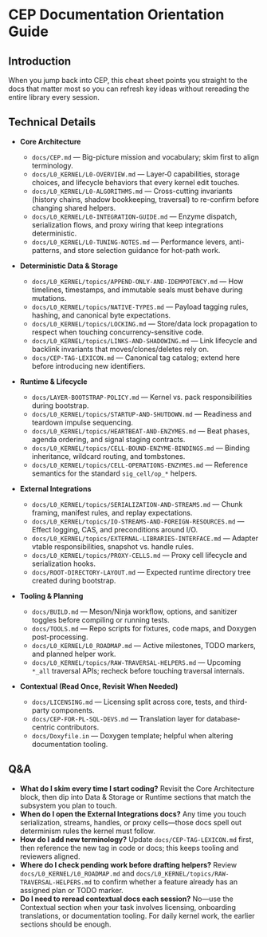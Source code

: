 # CEP Documentation Orientation Guide

## Introduction
When you jump back into CEP, this cheat sheet points you straight to the docs that matter most so you can refresh key ideas without rereading the entire library every session.

## Technical Details
- **Core Architecture**
  - `docs/CEP.md` — Big-picture mission and vocabulary; skim first to align terminology.
  - `docs/L0_KERNEL/L0-OVERVIEW.md` — Layer‑0 capabilities, storage choices, and lifecycle behaviors that every kernel edit touches.
  - `docs/L0_KERNEL/L0-ALGORITHMS.md` — Cross-cutting invariants (history chains, shadow bookkeeping, traversal) to re-confirm before changing shared helpers.
  - `docs/L0_KERNEL/L0-INTEGRATION-GUIDE.md` — Enzyme dispatch, serialization flows, and proxy wiring that keep integrations deterministic.
  - `docs/L0_KERNEL/L0-TUNING-NOTES.md` — Performance levers, anti-patterns, and store selection guidance for hot-path work.

- **Deterministic Data & Storage**
  - `docs/L0_KERNEL/topics/APPEND-ONLY-AND-IDEMPOTENCY.md` — How timelines, timestamps, and immutable seals must behave during mutations.
  - `docs/L0_KERNEL/topics/NATIVE-TYPES.md` — Payload tagging rules, hashing, and canonical byte expectations.
  - `docs/L0_KERNEL/topics/LOCKING.md` — Store/data lock propagation to respect when touching concurrency-sensitive code.
  - `docs/L0_KERNEL/topics/LINKS-AND-SHADOWING.md` — Link lifecycle and backlink invariants that moves/clones/deletes rely on.
  - `docs/CEP-TAG-LEXICON.md` — Canonical tag catalog; extend here before introducing new identifiers.

- **Runtime & Lifecycle**
  - `docs/LAYER-BOOTSTRAP-POLICY.md` — Kernel vs. pack responsibilities during bootstrap.
  - `docs/L0_KERNEL/topics/STARTUP-AND-SHUTDOWN.md` — Readiness and teardown impulse sequencing.
  - `docs/L0_KERNEL/topics/HEARTBEAT-AND-ENZYMES.md` — Beat phases, agenda ordering, and signal staging contracts.
  - `docs/L0_KERNEL/topics/CELL-BOUND-ENZYME-BINDINGS.md` — Binding inheritance, wildcard routing, and tombstones.
  - `docs/L0_KERNEL/topics/CELL-OPERATIONS-ENZYMES.md` — Reference semantics for the standard `sig_cell/op_*` helpers.

- **External Integrations**
  - `docs/L0_KERNEL/topics/SERIALIZATION-AND-STREAMS.md` — Chunk framing, manifest rules, and replay expectations.
  - `docs/L0_KERNEL/topics/IO-STREAMS-AND-FOREIGN-RESOURCES.md` — Effect logging, CAS, and preconditions around I/O.
  - `docs/L0_KERNEL/topics/EXTERNAL-LIBRARIES-INTERFACE.md` — Adapter vtable responsibilities, snapshot vs. handle rules.
  - `docs/L0_KERNEL/topics/PROXY-CELLS.md` — Proxy cell lifecycle and serialization hooks.
  - `docs/ROOT-DIRECTORY-LAYOUT.md` — Expected runtime directory tree created during bootstrap.

- **Tooling & Planning**
  - `docs/BUILD.md` — Meson/Ninja workflow, options, and sanitizer toggles before compiling or running tests.
  - `docs/TOOLS.md` — Repo scripts for fixtures, code maps, and Doxygen post-processing.
  - `docs/L0_KERNEL/L0_ROADMAP.md` — Active milestones, TODO markers, and planned helper work.
  - `docs/L0_KERNEL/topics/RAW-TRAVERSAL-HELPERS.md` — Upcoming `*_all` traversal APIs; recheck before touching traversal internals.

- **Contextual (Read Once, Revisit When Needed)**
  - `docs/LICENSING.md` — Licensing split across core, tests, and third-party components.
  - `docs/CEP-FOR-PL-SQL-DEVS.md` — Translation layer for database-centric contributors.
  - `docs/Doxyfile.in` — Doxygen template; helpful when altering documentation tooling.

## Q&A
- **What do I skim every time I start coding?** Revisit the Core Architecture block, then dip into Data & Storage or Runtime sections that match the subsystem you plan to touch.
- **When do I open the External Integrations docs?** Any time you touch serialization, streams, handles, or proxy cells—those docs spell out determinism rules the kernel must follow.
- **How do I add new terminology?** Update `docs/CEP-TAG-LEXICON.md` first, then reference the new tag in code or docs; this keeps tooling and reviewers aligned.
- **Where do I check pending work before drafting helpers?** Review `docs/L0_KERNEL/L0_ROADMAP.md` and `docs/L0_KERNEL/topics/RAW-TRAVERSAL-HELPERS.md` to confirm whether a feature already has an assigned plan or TODO marker.
- **Do I need to reread contextual docs each session?** No—use the Contextual section when your task involves licensing, onboarding translations, or documentation tooling. For daily kernel work, the earlier sections should be enough.
